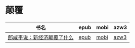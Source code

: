 # 颠覆

| 书名 | epub | mobi | azw3 |
| --- | --- | --- | --- |
| [郎咸平说：新经济颠覆了什么](http://ct.dalanmei.com/f/31084289-571786841-41a13b) | [epub](http://ct.dalanmei.com/f/31084289-571786841-41a13b) | [mobi](http://ct.dalanmei.com/f/31084289-571453121-dc2def) | [azw3](http://ct.dalanmei.com/f/31084289-571885985-cc4ea7) |
